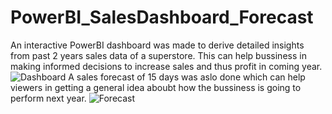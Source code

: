 # PowerBI_SalesDashboard_Forecast
An interactive PowerBI dashboard was made to derive detailed insights from past 2 years sales data of a superstore. This can help bussiness in making informed decisions to increase sales and thus profit in coming year.
![Dashboard](https://github.com/user-attachments/assets/bdea2617-bbaf-4a7e-9d88-3c926c65d58f)
A sales forecast of 15 days was aslo done which can help viewers in getting a general idea aboubt how the bussiness is going to perform next year.
![Forecast](https://github.com/user-attachments/assets/5ecc1816-6219-4143-8a5a-574a069aea78)
